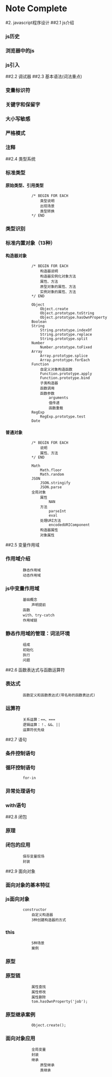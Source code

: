 # Note Complete

#2. javascript程序设计
##2.1 js介绍
###        js历史
###        浏览器中的js       
###        js引入
##2.2 调试器
##2.3 基本语法(词法重点)
###        变量标识符
###        关键字和保留字
###        大小写敏感
###        严格模式
###        注释     
##2.4 类型系统
###        标准类型
####            原始类型、引用类型
                /* BEGIN FOR EACH
                    类型说明
                    出现场景
                    类型转换
                */ END

###        类型识别
###        标准内置对象（13种）
####            构造器对象
                /* BEGIN FOR EACH
                    构造器说明
                    构造器实例化对象方法
                    属性、方法
                    原型对象的属性、方法
                    实例对象的属性、方法
                */ END
  
                Object  
                    Object.create
                    Object.prototype.toString
                    Object.prototype.hasOwnProperty
                Boolean
                String
                    String.prototype.indexOf
                    String.prototype.replace
                    String.prototype.split
                Number
                    Number.prototype.toFixed
                Array
                    Array.prototype.splice
                    Array.prototype.forEach
                Function
                    自定义对象构造函数
                    Function.prototype.apply
                    Function.prototype.bind
                    子类构造器
                    函数调用
                    函数参数
                        arguments
                        值传递
                        函数重载
                RegExp
                    RegExp.prototype.test
                Date  
####            普通对象
                /* BEGIN FOR EACH
                    说明
                    属性、方法
                */ END
        
                Math
                    Math.floor
                    Math.random
                JSON
                    JSON.stringify
                    JSON.parse
                全局对象
                    属性
                        NAN
                    方法
                        parseInt
                        eval
                    处理URI方法
                        encodedURIComponent
                    构造器属性
                    对象属性
##2.5 变量作用域
###        作用域介绍
            静态作用域
            动态作用域
###        js中变量作用域
            基础概念
                声明提前
            函数
            with、try-catch
            作用域链
###        静态作用域的管理：词法环境
            组成
            初始化
            执行
            问题
##2.6 函数表达式与函数运算符
###        表达式
            函数定义和函数表达式(带名称的函数表达式)
###        运算符
            关系运算：==、===
            逻辑运算：！、&&、||
            运算符优先级
##2.7 语句
###        条件控制语句  
###        循环控制语句
            for-in
###        异常处理语句
###        with语句
##2.8 闭包
###        原理
###        闭包的应用
            保存变量现场
            封装
##2.9 面向对象
###        面向对象的基本特征
###        js面向对象
            constructor
                自定义构造器
                3种创建构造器的方式 
###            this
                5种场景
                案例
###            原型
###            原型链
                属性查找
                属性修改
                属性删除
                tom.hasOwnProperty('job');
###            原型继承案例
                Object.create();
###            面向对象应用
                全局变量
                封装
                继承
                    原型继承
                    类继承
